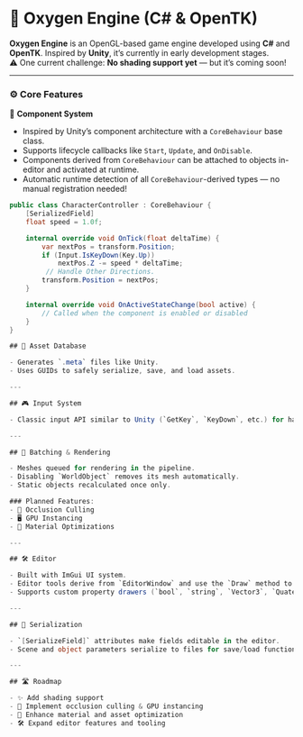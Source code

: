 # 🚀 Oxygen Engine (C# & OpenTK)

**Oxygen Engine** is an OpenGL-based game engine developed using **C#** and **OpenTK**. Inspired by **Unity**, it’s currently in early development stages.  
⚠️ One current challenge: **No shading support yet** — but it’s coming soon!

---

### ⚙️ Core Features

🧩 **Component System**  
- Inspired by Unity’s component architecture with a `CoreBehaviour` base class.  
- Supports lifecycle callbacks like `Start`, `Update`, and `OnDisable`.  
- Components derived from `CoreBehaviour` can be attached to objects in-editor and activated at runtime.  
- Automatic runtime detection of all `CoreBehaviour`-derived types — no manual registration needed!  

```csharp
public class CharacterController : CoreBehaviour {
    [SerializedField] 
    float speed = 1.0f;

    internal override void OnTick(float deltaTime) {
        var nextPos = transform.Position;
        if (Input.IsKeyDown(Key.Up))
            nextPos.Z -= speed * deltaTime;
         // Handle Other Directions.
        transform.Position = nextPos;
    }

    internal override void OnActiveStateChange(bool active) {
        // Called when the component is enabled or disabled
    }
}

## 📁 Asset Database

- Generates `.meta` files like Unity.  
- Uses GUIDs to safely serialize, save, and load assets.

---

## 🎮 Input System

- Classic input API similar to Unity (`GetKey`, `KeyDown`, etc.) for handling user input.

---

## 🎨 Batching & Rendering

- Meshes queued for rendering in the pipeline.  
- Disabling `WorldObject` removes its mesh automatically.  
- Static objects recalculated once only.  

### Planned Features:  
- 🔲 Occlusion Culling  
- 🖥️ GPU Instancing  
- 🎨 Material Optimizations  

---

## 🛠️ Editor

- Built with ImGui UI system.  
- Editor tools derive from `EditorWindow` and use the `Draw` method to build UI every frame.  
- Supports custom property drawers (`bool`, `string`, `Vector3`, `Quaternion`, etc.) similar to Unity.

---

## 💾 Serialization

- `[SerializeField]` attributes make fields editable in the editor.  
- Scene and object parameters serialize to files for save/load functionality.

---

## 🛣️ Roadmap

- ✨ Add shading support  
- 🚧 Implement occlusion culling & GPU instancing  
- 🎨 Enhance material and asset optimization  
- 🛠️ Expand editor features and tooling
